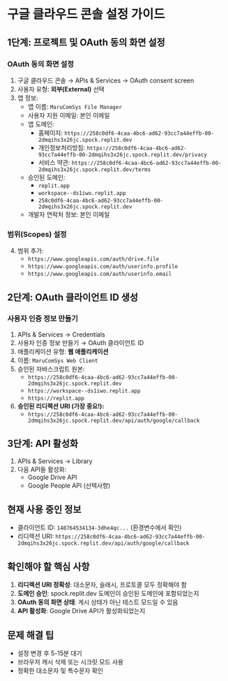 # 구글 클라우드 콘솔 설정 가이드

## 1단계: 프로젝트 및 OAuth 동의 화면 설정

### OAuth 동의 화면 설정
1. 구글 클라우드 콘솔 → APIs & Services → OAuth consent screen
2. 사용자 유형: **외부(External)** 선택
3. 앱 정보:
   - 앱 이름: `MaruComSys File Manager`
   - 사용자 지원 이메일: 본인 이메일
   - 앱 도메인:
     - 홈페이지: `https://258c0df6-4caa-4bc6-ad62-93cc7a44effb-00-2dmqihs3x26jc.spock.replit.dev`
     - 개인정보처리방침: `https://258c0df6-4caa-4bc6-ad62-93cc7a44effb-00-2dmqihs3x26jc.spock.replit.dev/privacy`
     - 서비스 약관: `https://258c0df6-4caa-4bc6-ad62-93cc7a44effb-00-2dmqihs3x26jc.spock.replit.dev/terms`
   - 승인된 도메인:
     - `replit.app`
     - `workspace--ds1iwo.replit.app`
     - `258c0df6-4caa-4bc6-ad62-93cc7a44effb-00-2dmqihs3x26jc.spock.replit.dev`
   - 개발자 연락처 정보: 본인 이메일

### 범위(Scopes) 설정
4. 범위 추가:
   - `https://www.googleapis.com/auth/drive.file`
   - `https://www.googleapis.com/auth/userinfo.profile`
   - `https://www.googleapis.com/auth/userinfo.email`

## 2단계: OAuth 클라이언트 ID 생성

### 사용자 인증 정보 만들기
1. APIs & Services → Credentials
2. 사용자 인증 정보 만들기 → OAuth 클라이언트 ID
3. 애플리케이션 유형: **웹 애플리케이션**
4. 이름: `MaruComSys Web Client`
5. 승인된 자바스크립트 원본:
   - `https://258c0df6-4caa-4bc6-ad62-93cc7a44effb-00-2dmqihs3x26jc.spock.replit.dev`
   - `https://workspace--ds1iwo.replit.app`
   - `https://replit.app`
6. **승인된 리디렉션 URI (가장 중요!):**
   - `https://258c0df6-4caa-4bc6-ad62-93cc7a44effb-00-2dmqihs3x26jc.spock.replit.dev/api/auth/google/callback`

## 3단계: API 활성화
1. APIs & Services → Library
2. 다음 API들 활성화:
   - Google Drive API
   - Google People API (선택사항)

## 현재 사용 중인 정보
- 클라이언트 ID: `148764534134-3dhe4qc...` (환경변수에서 확인)
- 리디렉션 URI: `https://258c0df6-4caa-4bc6-ad62-93cc7a44effb-00-2dmqihs3x26jc.spock.replit.dev/api/auth/google/callback`

## 확인해야 할 핵심 사항
1. **리디렉션 URI 정확성**: 대소문자, 슬래시, 프로토콜 모두 정확해야 함
2. **도메인 승인**: spock.replit.dev 도메인이 승인된 도메인에 포함되었는지
3. **OAuth 동의 화면 상태**: 게시 상태가 아닌 테스트 모드일 수 있음
4. **API 활성화**: Google Drive API가 활성화되었는지

## 문제 해결 팁
- 설정 변경 후 5-15분 대기
- 브라우저 캐시 삭제 또는 시크릿 모드 사용
- 정확한 대소문자 및 특수문자 확인